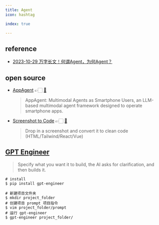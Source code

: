 ```yaml
---
title: Agent
icon: hashtag

index: true

---
```


<!-- more -->

## reference

- [2023-10-29 万字长文！何谓Agent，为何Agent？](https://mp.weixin.qq.com/s/jFf0fmZLehLDaNNzgqeAIQ)

## open source

- [AppAgent](https://appagent-official.github.io) 👉🏻 [🐙](https://github.com/mnotgod96/AppAgent)
    > AppAgent: Multimodal Agents as Smartphone Users, an LLM-based multimodal agent framework designed to operate smartphone apps.
- [Screenshot to Code](https://screenshottocode.com) 👉🏻 [🐙](https://github.com/abi/screenshot-to-code)
    > Drop in a screenshot and convert it to clean code (HTML/Tailwind/React/Vue)


## [GPT Engineer](https://github.com/AntonOsika/gpt-engineer)
> Specify what you want it to build, the AI asks for clarification, and then builds it.

```shell
# install 
$ pip install gpt-engineer

# 新建项目文件夹
$ mkdir project_folder
# 创建项目 prompt 项目指令
$ vim project_folder/prompt
# 运行 gpt-engineer
$ gpt-engineer project_folder/
```